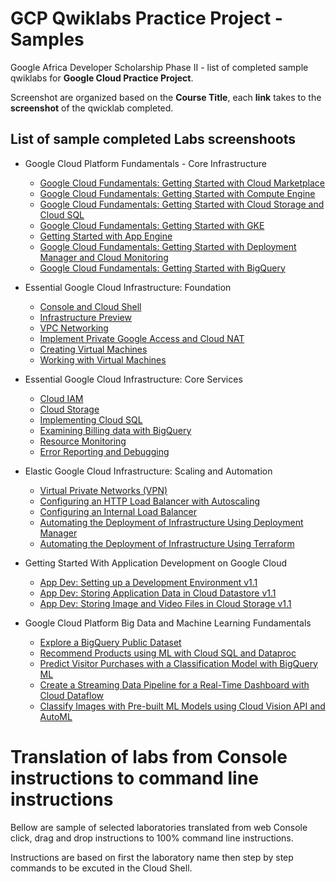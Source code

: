 # GCP Qwiklabs Practice Project - Samples
Google Africa Developer Scholarship Phase II - list of completed sample qwiklabs for **Google Cloud Practice Project**.

Screenshot are organized based on the **Course Title**, each **link** takes to the **screenshot** of the qwicklab completed.
## List of sample completed  Labs screenshoots

* Google Cloud Platform Fundamentals - Core Infrastructure
    - [Google Cloud Fundamentals: Getting Started with Cloud Marketplace](Screenshoots/Getting-Started-with-Cloud-Marketplace.png)
    - [Google Cloud Fundamentals: Getting Started with Compute Engine](Screenshoots/Getting-Started-with-Compute-Engine.png)
    - [Google Cloud Fundamentals: Getting Started with Cloud Storage and Cloud SQL](Screenshoots/Cloud-Storage-and-Cloud-SQL.png)
    - [Google Cloud Fundamentals: Getting Started with GKE](Screenshoots/GKE.png)
    - [Getting Started with App Engine](Screenshoots/App-Engine.png)
    - [Google Cloud Fundamentals: Getting Started with Deployment Manager and Cloud Monitoring](Screenshoots/Deployment-Manager-and-Cloud-Monitoring.png)
    - [Google Cloud Fundamentals: Getting Started with BigQuery](Screenshoots/BigQuery.png)

* Essential Google Cloud Infrastructure: Foundation
    - [Console and Cloud Shell](Screenshoots/Console-and-Cloud-Shell.png)
    - [Infrastructure Preview](Screenshoots/Infrastructure-Preview.png)
    - [VPC Networking](Screenshoots/VPC-Networking.png)
    - [Implement Private Google Access and Cloud NAT](Screenshoots/Implement-Private-Google-Access-and-Cloud-NAT.png)
    - [Creating Virtual Machines](Screenshoots/Creating-Virtual-Machines.png)
    - [Working with Virtual Machines](Screenshoots/Working-with-Virtual-Machines.png)

* Essential Google Cloud Infrastructure: Core Services
    - [Cloud IAM](Screenshoots/Cloud-IAM.png)
    - [Cloud Storage](Screenshoots/Cloud-Storage.png)
    - [Implementing Cloud SQL](Screenshoots/Implementing-Cloud-SQL.png)
    - [Examining Billing data with BigQuery](Screenshoots/Examining-Billing-data-with-BigQuery.png)
    - [Resource Monitoring](Screenshoots/Resource-Monitoring.png)
    - [Error Reporting and Debugging](Screenshoots/Error-Reporting-and-Debugging.png)

* Elastic Google Cloud Infrastructure: Scaling and Automation
    - [Virtual Private Networks (VPN)](Screenshoots/Virtual-Private-Networks-VPN.png)
    - [Configuring an HTTP Load Balancer with Autoscaling](Screenshoots/HTTP-Load-Balancer-with-Autoscaling.png)
    - [Configuring an Internal Load Balancer](Screenshoots/Configuring-an-Internal-Load-Balancer.png)
    - [Automating the Deployment of Infrastructure Using Deployment Manager](Screenshoots/Infrastructure-Using-Deployment-Manager.png)
    - [Automating the Deployment of Infrastructure Using Terraform](Screenshoots/Deployment-Terraform.png)

* Getting Started With Application Development on Google Cloud
    - [App Dev: Setting up a Development Environment v1.1](Screenshoots/App-Dev-Development-Environment.png)
    - [App Dev: Storing Application Data in Cloud Datastore v1.1](Screenshoots/Storing-Application-Data-in-Cloud-Datastore.png)
    - [App Dev: Storing Image and Video Files in Cloud Storage v1.1](Screenshoots/Storing-Image-and-Video-Files.png)


* Google Cloud Platform Big Data and Machine Learning Fundamentals
    - [Explore a BigQuery Public Dataset](Screenshoots/Explore-a-BigQuery-Public-Dataset.png)
    - [Recommend Products using ML with Cloud SQL and Dataproc](Screenshoots/Recommend-Products-using-ML-with-Cloud-SQL-and-Dataproc.png)
    - [Predict Visitor Purchases with a Classification Model with BigQuery ML](Screenshoots/Predict-Visitor-Purchases-with-a-Classification-Model-with-BigQuery-ML.png)
    - [Create a Streaming Data Pipeline for a Real-Time Dashboard with Cloud Dataflow](Screenshoots/Create-a-Streaming-Data-Pipeline-for-a-Real-Time-Dashboard-with-Cloud-Dataflow.png)
    - [Classify Images with Pre-built ML Models using Cloud Vision API and AutoML](Screenshoots/Classify-Images-with-Pre-built-ML-Models-using-Cloud-Vision-API-and-AutoML.png)



# Translation of labs from Console instructions to command line instructions

Bellow are sample of selected laboratories translated from web Console click, drag and drop instructions to 100% command line instructions.

Instructions are based on first the laboratory name then step by step commands to be excuted in the Cloud Shell.

